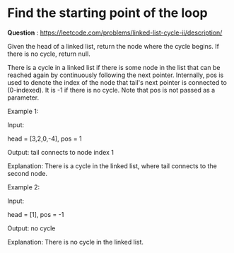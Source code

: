 # Find the starting point of the loop

**Question** : https://leetcode.com/problems/linked-list-cycle-ii/description/

Given the head of a linked list, return the node where the cycle begins. If there is no cycle, return null.

There is a cycle in a linked list if there is some node in the list that can be reached again by continuously following the next pointer. Internally, pos is used to denote the index of the node that tail's next pointer is connected to (0-indexed). It is -1 if there is no cycle. Note that pos is not passed as a parameter.

Example 1:

Input: 

head = [3,2,0,-4], pos = 1

Output: tail connects to node index 1

Explanation: There is a cycle in the linked list, where tail connects to the second node.

Example 2:

Input:

head = [1], pos = -1

Output: no cycle

Explanation: There is no cycle in the linked list.

